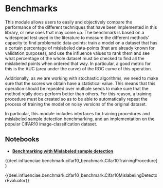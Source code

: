 # Benchmarks

This module allows users to easily and objectively compare the performance of the different techniques
that have been implemented in this library, or new ones that may come up. The benchmark is based on
a widespread test used in the literature to measure the different methods' capacity to find problematic
data-points: train a model on a dataset that has a certain percentage of mislabeled data-points (that are
already known for validation purposes), and use the influence values to rank them and see what percentage of
the whole dataset must be checked to find all the mislabeled points when ordered that way. In particular,
a good metric for this is the AUC (area under the curve) of the ROC curve of this operation.

Additionally, as we are working with stochastic algorithms, we need to make sure that the scores we obtain
have a statistical value. This means that this operation should be repeated over multiple seeds to make sure
that the method really does perform better than others. For this reason, a training procedure must be created
so as to be able to automatically repeat the process of training the model on noisy versions of the original
dataset.

In particular, this module includes interfaces for training procedures and mislabeled sample detection
benchmarking, and an implementation on the popular CIFAR10 image-classification dataset.

## Notebooks

- [**Benchmarking with Mislabeled sample detection**](https://colab.research.google.com/drive/1_5-RC_YBHptVCElBbjxWfWQ1LMU20vOp?usp=sharing)

{{deel.influenciae.benchmark.cifar10_benchmark.Cifar10TrainingProcedure}}

{{deel.influenciae.benchmark.cifar10_benchmark.Cifar10MislabelingDetectorEvaluator}}
